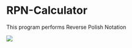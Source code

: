 # RPN-Calculator
This program performs Reverse Polish Notation


![](https://i.imgur.com/tDuqqNm.png)
